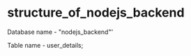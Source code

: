 # structure_of_nodejs_backend

Database name - "nodejs_backend"'

Table name - user_details;

<!-- https://softchris.github.io/pages/joi.html#building-a-middleware -->
<!-- https://github.com/rabbitmq/rabbitmq-tutorials -->
<!-- https://www.rabbitmq.com/getstarted.html -->

